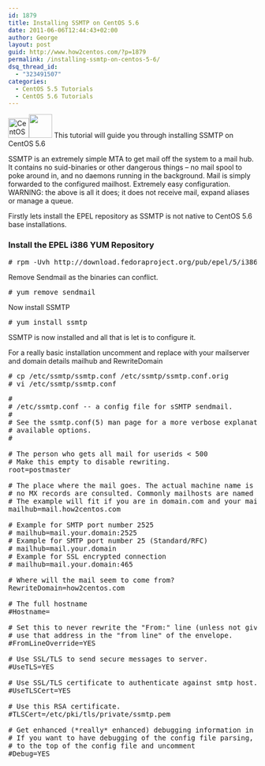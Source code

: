 ```yaml
---
id: 1879
title: Installing SSMTP on CentOS 5.6
date: 2011-06-06T12:44:43+02:00
author: George
layout: post
guid: http://www.how2centos.com/?p=1879
permalink: /installing-ssmtp-on-centos-5-6/
dsq_thread_id:
  - "323491507"
categories:
  - CentOS 5.5 Tutorials
  - CentOS 5.6 Tutorials
---
```

<img loading="lazy" src="http://www.how2centos.com/wp-content/uploads/2009/05/centos.gif" alt="CentOS Logo" title="centos" width="42" height="40" class="alignleft size-full wp-image-225" /><img loading="lazy" src="http://www.how2centos.com/wp-content/uploads/2011/06/mail.jpg" alt="" title="mail" width="47" height="48" class="alignleft size-full wp-image-1886" /> This tutorial will guide you through installing SSMTP on CentOS 5.6

SSMTP is an extremely simple MTA to get mail off the system to a mail hub. It contains no suid-binaries or other dangerous things &#8211; no mail spool to poke around in, and no daemons running in the background. Mail is simply forwarded to the configured mailhost. Extremely easy configuration. WARNING: the above is all it does; it does not receive mail, expand aliases or manage a queue.

Firstly lets install the EPEL repository as SSMTP is not native to CentOS 5.6 base installations.

### Install the EPEL i386 YUM Repository

<pre class="toolbar:2 nums:false nums-toggle:false theme:github font:droid-sans-mono whitespace-before:1 whitespace-after:1 lang:default decode:true " ># rpm -Uvh http://download.fedoraproject.org/pub/epel/5/i386/epel-release-5-4.noarch.rpm</pre>

Remove Sendmail as the binaries can conflict.

<pre class="toolbar:2 nums:false nums-toggle:false theme:github font:droid-sans-mono whitespace-before:1 whitespace-after:1 lang:default decode:true"># yum remove sendmail
</pre>

Now install SSMTP

<pre class="toolbar:2 nums:false nums-toggle:false theme:github font:droid-sans-mono whitespace-before:1 whitespace-after:1 lang:default decode:true"># yum install ssmtp
</pre>

<!--more-->

SSMTP is now installed and all that is let is to configure it.

For a really basic installation uncomment and replace with your mailserver and domain details mailhub and RewriteDomain

<pre class="toolbar:2 nums:false nums-toggle:false theme:github font:droid-sans-mono whitespace-before:1 whitespace-after:1 lang:default decode:true"># cp /etc/ssmtp/ssmtp.conf /etc/ssmtp/ssmtp.conf.orig
# vi /etc/ssmtp/ssmtp.conf
</pre>

<pre class="theme:github font:droid-sans-mono lang:vim decode:true" >#
# /etc/ssmtp.conf -- a config file for sSMTP sendmail.
#
# See the ssmtp.conf(5) man page for a more verbose explanation of the
# available options.
#

# The person who gets all mail for userids &lt; 500
# Make this empty to disable rewriting.
root=postmaster

# The place where the mail goes. The actual machine name is required
# no MX records are consulted. Commonly mailhosts are named mail.domain.com
# The example will fit if you are in domain.com and your mailhub is so named.
mailhub=mail.how2centos.com

# Example for SMTP port number 2525
# mailhub=mail.your.domain:2525
# Example for SMTP port number 25 (Standard/RFC)
# mailhub=mail.your.domain
# Example for SSL encrypted connection
# mailhub=mail.your.domain:465

# Where will the mail seem to come from?
RewriteDomain=how2centos.com

# The full hostname
#Hostname=

# Set this to never rewrite the "From:" line (unless not given) and to
# use that address in the "from line" of the envelope.
#FromLineOverride=YES

# Use SSL/TLS to send secure messages to server.
#UseTLS=YES

# Use SSL/TLS certificate to authenticate against smtp host.
#UseTLSCert=YES

# Use this RSA certificate.
#TLSCert=/etc/pki/tls/private/ssmtp.pem

# Get enhanced (*really* enhanced) debugging information in the logs
# If you want to have debugging of the config file parsing, move this option
# to the top of the config file and uncomment
#Debug=YES
</pre>